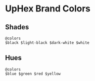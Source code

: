 # UpHex Brand Colors

## Shades
```
@colors
$black $light-black $dark-white $white
```

## Hues
```
@colors
$blue $green $red $yellow
```
